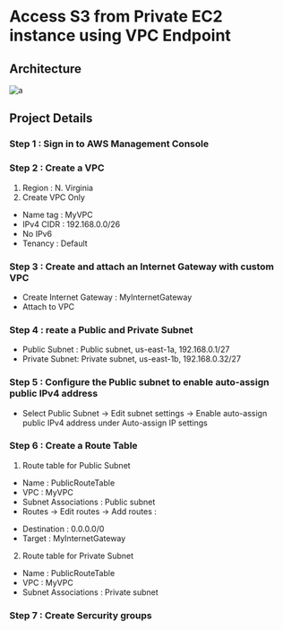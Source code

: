 # Access S3 from Private EC2 instance using VPC Endpoint
## Architecture
![a](https://github.com/user-attachments/assets/49940f55-ca31-4793-94f4-deb0bdf2f5d6)
## Project Details
### Step 1 : Sign in to AWS Management Console
### Step 2 : Create a VPC
1. Region : N. Virginia
2. Create VPC Only
-  Name tag : MyVPC
-  IPv4 CIDR : 192.168.0.0/26
-  No IPv6
-  Tenancy : Default
### Step 3 : Create and attach an Internet Gateway with custom VPC
-  Create Internet Gateway : MyInternetGateway
-  Attach to VPC
### Step 4 : reate a Public and Private Subnet
-  Public Subnet : Public subnet, us-east-1a, 192.168.0.1/27
-  Private Subnet: Private subnet, us-east-1b, 192.168.0.32/27
### Step 5 : Configure the Public subnet to enable auto-assign public IPv4 address
- Select Public Subnet -> Edit subnet settings -> Enable auto-assign public IPv4 address under Auto-assign IP settings
### Step 6 : Create a Route Table 
1. Route table for Public Subnet
- Name : PublicRouteTable
- VPC : MyVPC
- Subnet Associations : Public subnet
- Routes -> Edit routes -> Add routes :
+ Destination : 0.0.0.0/0
+ Target : MyInternetGateway
2. Route table for Private Subnet
- Name : PublicRouteTable
- VPC : MyVPC
- Subnet Associations : Private subnet
### Step 7 : Create Sercurity groups

